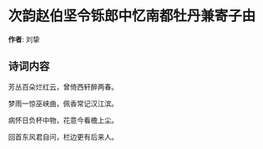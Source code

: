 # 次韵赵伯坚令铄郎中忆南都牡丹兼寄子由

**作者**: 刘挚

## 诗词内容

芳丛百朵烂红云，曾倚西轩醉两春。

梦雨一惊巫峡曲，佩香常记汉江滨。

病怀日负杯中物，花意今看檐上尘。

回首东风君自问，栏边更有后来人。

